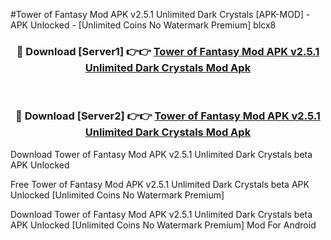 #Tower of Fantasy Mod APK v2.5.1 Unlimited Dark Crystals [APK-MOD] - APK Unlocked - [Unlimited Coins No Watermark Premium] blcx8



<div align="center">

<h3>🔴 Download [Server1] 👉👉 <a href="https://momento.my/?title=Tower_of_Fantasy_Mod_APK_v2.5.1_Unlimited_Dark_Crystals">Tower of Fantasy Mod APK v2.5.1 Unlimited Dark Crystals Mod Apk</a></h3><br>

<h3>🔴 Download [Server2] 👉👉 <a href="https://momento.my/?title=Tower_of_Fantasy_Mod_APK_v2.5.1_Unlimited_Dark_Crystals">Tower of Fantasy Mod APK v2.5.1 Unlimited Dark Crystals Mod Apk</a></h3>
</div>



Download Tower of Fantasy Mod APK v2.5.1 Unlimited Dark Crystals beta APK Unlocked

Free Tower of Fantasy Mod APK v2.5.1 Unlimited Dark Crystals beta APK Unlocked [Unlimited Coins No Watermark Premium]

Download Tower of Fantasy Mod APK v2.5.1 Unlimited Dark Crystals beta APK Unlocked [Unlimited Coins No Watermark Premium] Mod For Android

